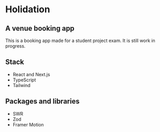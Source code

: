 # Holidation

## A venue booking app

This is a booking app made for a student project exam. It is still work in progress.

## Stack

- React and Next.js
- TypeScript
- Tailwind

## Packages and libraries

- SWR
- Zod
- Framer Motion
